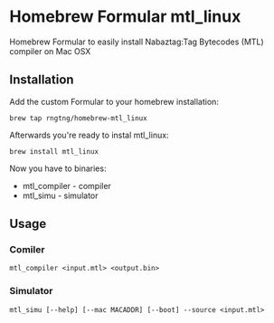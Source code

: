 # Homebrew Formular mtl_linux
Homebrew Formular to easily install Nabaztag:Tag Bytecodes (MTL) compiler on Mac OSX

## Installation

Add the custom Formular to your homebrew installation:

```
brew tap rngtng/homebrew-mtl_linux
```


Afterwards you're ready to instal mtl_linux:

```
brew install mtl_linux
```

Now you have to binaries:
  * mtl_compiler - compiler
  * mtl_simu - simulator


## Usage

### Comiler

```
mtl_compiler <input.mtl> <output.bin>
```

### Simulator

```
mtl_simu [--help] [--mac MACADDR] [--boot] --source <input.mtl>
```

